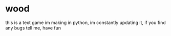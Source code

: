# wood
this is a text game im making in python,
im constantly updating it,
if you find any bugs tell me,
have fun
